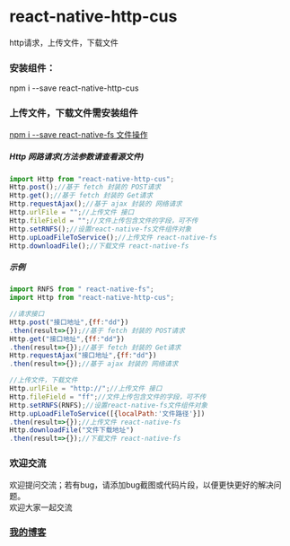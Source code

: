 # react-native-http-cus
http请求，上传文件，下载文件

###  安装组件：
npm i --save react-native-http-cus

###  上传文件，下载文件需安装组件
[npm i --save react-native-fs 文件操作](https://github.com/itinance/react-native-fs)<BR/>

##### Http 网路请求(方法参数请查看源文件)
```javascript
import Http from "react-native-http-cus";
Http.post();//基于 fetch 封装的 POST请求
Http.get();//基于 fetch 封装的 Get请求
Http.requestAjax();//基于 ajax 封装的 网络请求
Http.urlFile = "";//上传文件 接口
Http.fileField = "";//文件上传包含文件的字段，可不传
Http.setRNFS();//设置react-native-fs文件组件对象 
Http.upLoadFileToService();//上传文件 react-native-fs
Http.downloadFile();//下载文件 react-native-fs
```

##### 示例
```javascript
import RNFS from " react-native-fs";
import Http from "react-native-http-cus";

//请求接口
Http.post("接口地址",{ff:"dd"})
.then(result=>{});//基于 fetch 封装的 POST请求
Http.get("接口地址",{ff:"dd"})
.then(result=>{});//基于 fetch 封装的 Get请求
Http.requestAjax("接口地址",{ff:"dd"})
.then(result=>{});//基于 ajax 封装的 网络请求

//上传文件，下载文件
Http.urlFile = "http://";//上传文件 接口
Http.fileField = "ff";//文件上传包含文件的字段，可不传
Http.setRNFS(RNFS);//设置react-native-fs文件组件对象 
Http.upLoadFileToService([{localPath:'文件路径'}])
.then(result=>{});//上传文件 react-native-fs
Http.downloadFile("文件下载地址")
.then(result=>{});//下载文件 react-native-fs
```

### 欢迎交流
欢迎提问交流；若有bug，请添加bug截图或代码片段，以便更快更好的解决问题。<br>
欢迎大家一起交流

### [我的博客](http://blog.sina.com.cn/s/articlelist_6078695441_0_1.html)
